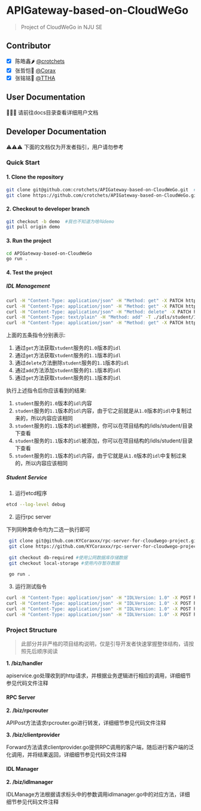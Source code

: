 # APIGateway-based-on-CloudWeGo
> Project of CloudWeGo in NJU SE
## Contributor
- [x] 陈皓鑫🌶️ [@crotchets](https://github.com/211250236)
- [x] 张哲恺🌴 [@Corax](https://github.com/KYCoraxxx)
- [x] 张铭铭🍵 [@TTHA](https://github.com/T-THA)
## User Documentation
🎉🎉🎉 请前往docs目录查看详细用户文档
## Developer Documentation
⚠️⚠️⚠️ 下面的文档仅为开发者指引，用户请勿参考
### Quick Start
#### 1. Clone the repository
```bash
git clone git@github.com:crotchets/APIGateway-based-on-CloudWeGo.git  #SSH用户
git clone https://github.com/crotchets/APIGateway-based-on-CloudWeGo.git  #HTTPS用户
```
#### 2. Checkout to developer branch
```bash
git checkout -b demo  #我也不知道为啥叫demo
git pull origin demo
```
#### 3. Run the project
```bash
cd APIGateway-based-on-CloudWeGo
go run .
```
#### 4. Test the project
##### IDL Management
```bash
curl -H "Content-Type: application/json" -H "Method: get" -X PATCH http://127.0.0.1:8888/idl/student/1.0
curl -H "Content-Type: application/json" -H "Method: get" -X PATCH http://127.0.0.1:8888/idl/student/1.1
curl -H "Content-Type: application/json" -H "Method: delete" -X PATCH http://127.0.0.1:8888/idl/student/1.1
curl -H "Content-Type: text/plain" -H "Method: add" -T ./idls/student/1.0.thrift -X PATCH http://127.0.0.1:8888/idl/student/1.1
curl -H "Content-Type: application/json" -H "Method: get" -X PATCH http://127.0.0.1:8888/idl/student/1.1
```
上面的五条指令分别表示:
1. 通过`get`方法获取`student`服务的`1.0`版本的`idl`
2. 通过`get`方法获取`student`服务的`1.1`版本的`idl`
3. 通过`delete`方法删除`student`服务的`1.1`版本的`idl`
4. 通过`add`方法添加`student`服务的`1.1`版本的`idl`
5. 通过`get`方法获取`student`服务的`1.1`版本的`idl`

执行上述指令后你应该看到的结果:
1. `student`服务的`1.0`版本的`idl`内容
2. `student`服务的`1.1`版本的`idl`内容，由于它之前就是从`1.0`版本的`idl`中复制过来的，所以内容应该相同
3. `student`服务的`1.1`版本的`idl`被删除，你可以在项目结构的/idls/student/目录下查看
4. `student`服务的`1.1`版本的`idl`被添加，你可以在项目结构的/idls/student/目录下查看
5. `student`服务的`1.1`版本的`idl`内容，由于它就是从`1.0`版本的`idl`中复制过来的，所以内容应该相同

##### Student Service
1. 运行etcd程序
```bash
etcd --log-level debug
```
2. 运行rpc server

下列同种类命令均为二选一执行即可
```bash
 git clone git@github.com:KYCoraxxx/rpc-server-for-cloudwego-project.git  #SSH用户
 git clone https://github.com/KYCoraxxx/rpc-server-for-cloudwego-project.git  #HTTPS用户
 
 git checkout db-required #使用公网数据库存储数据
 git checkout local-storage #使用内存暂存数据
 
 go run .
```
3. 运行测试指令
```bash 
curl -H "Content-Type: application/json" -H "IDLVersion: 1.0" -X POST http://127.0.0.1:8888/agw/student/Register -d '{"id": 1, "name" : "Xinshen", "college" : {"name": "NJU", "address": "ikuan g"}, "email" : ["2631197015@qq.com", "211250245@smail.nju.edu.cn"], "sex" : "male"}' 
curl -H "Content-Type: application/json" -H "IDLVersion: 1.0" -X POST http://127.0.0.1:8888/agw/student/Register -d '{"id": 2, "name" : "Corax", "college" : {"name": "NJU", "address": "ikuan g"}, "email" : ["2631197015@qq.com", "211250245@smail.nju.edu.cn"], "sex" : "male"}' 
curl -H "Content-Type: application/json" -H "IDLVersion: 1.0" -X POST http://127.0.0.1:8888/agw/student/Query -d '{"id" : 1}' 
curl -H "Content-Type: application/json" -H "IDLVersion: 1.0" -X POST http://127.0.0.1:8888/agw/student/Query -d '{"id" : 2}' 
```

### Project Structure

>此部分并非严格的项目结构说明，仅是引导开发者快速掌握整体结构，请按照先后顺序阅读
 
**1. /biz/handler**

apiservice.go处理收到的http请求，并根据业务逻辑进行相应的调用，详细细节参见代码文件注释

#### RPC Server

**2. /biz/rpcrouter**

APIPost方法请求rpcrouter.go进行转发，详细细节参见代码文件注释

**3. /biz/clientprovider**

Forward方法请求clientprovider.go提供RPC调用的客户端，随后进行客户端的泛化调用，并将结果返回，详细细节参见代码文件注释

#### IDL Manager

**2. /biz/idlmanager**

IDLManage方法根据请求标头中的参数调用idlmanager.go中的对应方法，详细细节参见代码文件注释



